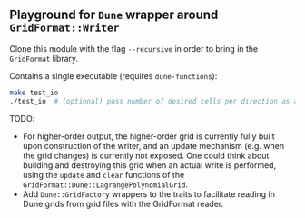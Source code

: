 ## Playground for `Dune` wrapper around `GridFormat::Writer`

Clone this module with the flag `--recursive` in order to bring in the `GridFormat` library.

Contains a single executable (requires `dune-functions`):

```bash
make test_io
./test_io  # (optional) pass number of desired cells per direction as argument
```

TODO:

- For higher-order output, the higher-order grid is currently fully built upon construction of the writer, and an update mechanism (e.g. when the grid changes) is currently not exposed. One could think about building and destroying this grid when an actual write is performed, using the `update` and `clear` functions of the `GridFormat::Dune::LagrangePolynomialGrid`.
- Add `Dune::GridFactory` wrappers to the traits to facilitate reading in Dune grids from grid files with the GridFormat reader.
